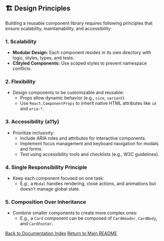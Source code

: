 ## 🏗️ Design Principles

Building a reusable component library requires following principles that ensure scalability, maintainability, and accessibility:

### **1. Scalability**
- **Modular Design:** Each component resides in its own directory with logic, styles, types, and tests.
- **CStyled Components:** Use scoped styles to prevent namespace conflicts.

### **2. Flexibility**
- Design components to be customizable and reusable:
  - Props allow dynamic behavior (e.g., `size`, `variant`).
  - Use `React.ComponentProps` to inherit native HTML attributes like `id` and `aria-*`.

### **3. Accessibility (a11y)**
- Prioritize inclusivity:
  - Include ARIA roles and attributes for interactive components.
  - Implement focus management and keyboard navigation for modals and forms.
  - Test using accessibility tools and checklists (e.g., W3C guidelines).

### **4. Single Responsibility Principle**
- Keep each component focused on one task:
  - E.g., a `Modal` handles rendering, close actions, and animations but doesn’t manage global state.

### **5. Composition Over Inheritance**
- Combine smaller components to create more complex ones:
  - E.g., a `Card` component can be composed of `CardHeader`, `CardBody`, and `CardFooter`.

[Back to Documentation Index](./README.md)
[Return to Main README](../README.md)